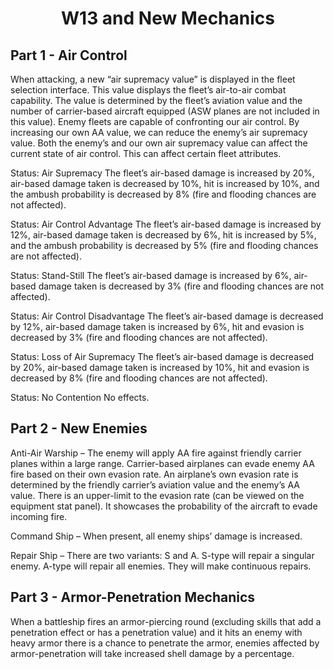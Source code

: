 <body>
  <h1 align="center">
    W13 and New Mechanics
  </h1>
</body>

## Part 1 - Air Control
When attacking, a new “air supremacy value” is displayed in the fleet selection interface. This value displays the fleet’s air-to-air combat capability. The value is determined by the fleet’s aviation value and the number of carrier-based aircraft equipped (ASW planes are not included in this value).
Enemy fleets are capable of confronting our air control. By increasing our own AA value, we can reduce the enemy’s air supremacy value.
Both the enemy’s and our own air supremacy value can affect the current state of air control. This can affect certain fleet attributes. 

Status: Air Supremacy
The fleet’s air-based damage is increased by 20%, air-based damage taken is decreased by 10%, hit is increased by 10%, and the ambush probability is decreased by 8% (fire and flooding chances are not affected).

Status: Air Control Advantage
The fleet’s air-based damage is increased by 12%, air-based damage taken is decreased by 6%, hit is increased by 5%, and the ambush probability is decreased by 5% (fire and flooding chances are not affected).

Status: Stand-Still
The fleet’s air-based damage is increased by 6%, air-based damage taken is decreased by 3% (fire and flooding chances are not affected).

Status: Air Control Disadvantage
The fleet’s air-based damage is decreased by 12%, air-based damage taken is increased by 6%, hit and evasion is decreased by 3% (fire and flooding chances are not affected).

Status: Loss of Air Supremacy
The fleet’s air-based damage is decreased by 20%, air-based damage taken is increased by 10%, hit and evasion is decreased by 8% (fire and flooding chances are not affected).

Status: No Contention
No effects.

## Part 2 - New Enemies
Anti-Air Warship – The enemy will apply AA fire against friendly carrier planes within a large range.
Carrier-based airplanes can evade enemy AA fire based on their own evasion rate. 
An airplane’s own evasion rate is determined by the friendly carrier’s aviation value and the enemy’s AA value.
There is an upper-limit to the evasion rate (can be viewed on the equipment stat panel). It showcases the probability of the aircraft to evade incoming fire.

Command Ship – When present, all enemy ships’ damage is increased.

Repair Ship – There are two variants: S and A. S-type will repair a singular enemy. A-type will repair all enemies. They will make continuous repairs.

## Part 3 - Armor-Penetration Mechanics
When a battleship fires an armor-piercing round (excluding skills that add a penetration effect or has a penetration value) and it hits an enemy with heavy armor there is a chance to penetrate the armor, enemies affected by armor-penetration will take increased shell damage by a percentage.

